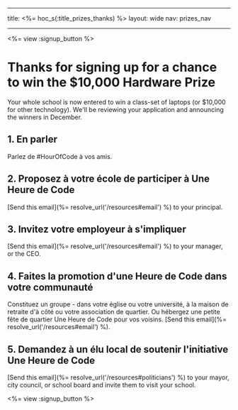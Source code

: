 * * *

title: <%= hoc_s(:title_prizes_thanks) %> layout: wide nav: prizes_nav

* * *

<%= view :signup_button %>

# Thanks for signing up for a chance to win the $10,000 Hardware Prize

Your whole school is now entered to win a class-set of laptops (or $10,000 for other technology). We'll be reviewing your application and announcing the winners in December.

## 1. En parler

Parlez de #HourOfCode à vos amis.

## 2. Proposez à votre école de participer à Une Heure de Code

[Send this email](%= resolve_url('/resources#email') %) to your principal.

## 3. Invitez votre employeur à s'impliquer

[Send this email](%= resolve_url('/resources#email') %) to your manager, or the CEO.

## 4. Faites la promotion d'une Heure de Code dans votre communauté

Constituez un groupe - dans votre église ou votre université, à la maison de retraite d'à côté ou votre association de quartier. Ou hébergez une petite fête de quartier Une Heure de Code pour vos voisins. [Send this email](%= resolve_url('/resources#email') %).

## 5. Demandez à un élu local de soutenir l'initiative Une Heure de Code

[Send this email](%= resolve_url('/resources#politicians') %) to your mayor, city council, or school board and invite them to visit your school.

<%= view :signup_button %>